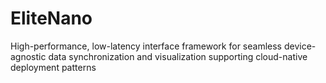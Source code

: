 # EliteNano
High-performance, low-latency interface framework for seamless device-agnostic data synchronization and visualization supporting cloud-native deployment patterns
